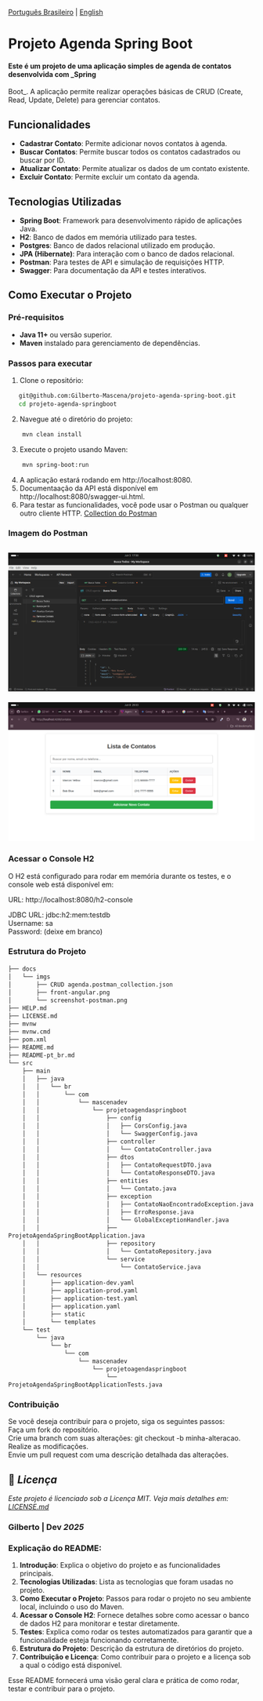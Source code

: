 [Português Brasileiro](https://github.com/Gilberto-Mascena/projeto-agenda-spring-boot/blob/main/README-pt_br.md) |
[English](https://github.com/Gilberto-Mascena/projeto-agenda-spring-boot/blob/main/README.md)

# Projeto Agenda Spring Boot

#### Este é um projeto de uma aplicação simples de agenda de contatos desenvolvida com _Spring
Boot_. A aplicação permite realizar operações básicas de CRUD (Create, Read, Update, Delete) para gerenciar contatos.

## Funcionalidades

- **Cadastrar Contato**: Permite adicionar novos contatos à agenda.
- **Buscar Contatos**: Permite buscar todos os contatos cadastrados ou buscar por ID.
- **Atualizar Contato**: Permite atualizar os dados de um contato existente.
- **Excluir Contato**: Permite excluir um contato da agenda.

## Tecnologias Utilizadas

- **Spring Boot**: Framework para desenvolvimento rápido de aplicações Java.
- **H2**: Banco de dados em memória utilizado para testes.
- **Postgres**: Banco de dados relacional utilizado em produção.
- **JPA (Hibernate)**: Para interação com o banco de dados relacional.
- **Postman**: Para testes de API e simulação de requisições HTTP.
- **Swagger**: Para documentação da API e testes interativos.

## Como Executar o Projeto

### Pré-requisitos

- **Java 11+** ou versão superior.
- **Maven** instalado para gerenciamento de dependências.

### Passos para executar

1. Clone o repositório:

```bash
   git@github.com:Gilberto-Mascena/projeto-agenda-spring-boot.git
   cd projeto-agenda-springboot
```
2. Navegue até o diretório do projeto:

```bash
    mvn clean install
```
3. Execute o projeto usando Maven:

```bash
    mvn spring-boot:run
```

4. A aplicação estará rodando em http://localhost:8080.
5. Documentaação da API está disponível em http://localhost:8080/swagger-ui.html.
6. Para testar as funcionalidades, você pode usar o Postman ou qualquer outro cliente
   HTTP. [Collection do Postman](/docs/imgs/CRUD%20agenda.postman_collection.json)

### Imagem do Postman

![postman](/docs/imgs/screenshot-postman.png)
----
![front-end](/docs/imgs/front-angular.png)

### Acessar o Console H2

O H2 está configurado para rodar em memória durante os testes, e o console web está disponível em:

URL: http://localhost:8080/h2-console

JDBC URL: jdbc:h2:mem:testdb\
Username: sa\
Password: (deixe em branco)

### Estrutura do Projeto

``` plaintext
├── docs
│   └── imgs
│       ├── CRUD agenda.postman_collection.json
│       ├── front-angular.png
│       └── screenshot-postman.png
├── HELP.md
├── LICENSE.md
├── mvnw
├── mvnw.cmd
├── pom.xml
├── README.md
├── README-pt_br.md
└── src
    ├── main
    │   ├── java
    │   │   └── br
    │   │       └── com
    │   │           └── mascenadev
    │   │               └── projetoagendaspringboot
    │   │                   ├── config
    │   │                   │   ├── CorsConfig.java
    │   │                   │   └── SwaggerConfig.java
    │   │                   ├── controller
    │   │                   │   └── ContatoController.java
    │   │                   ├── dtos
    │   │                   │   ├── ContatoRequestDTO.java
    │   │                   │   └── ContatoResponseDTO.java
    │   │                   ├── entities
    │   │                   │   └── Contato.java
    │   │                   ├── exception
    │   │                   │   ├── ContatoNaoEncontradoException.java
    │   │                   │   ├── ErroResponse.java
    │   │                   │   └── GlobalExceptionHandler.java
    │   │                   ├── ProjetoAgendaSpringBootApplication.java
    │   │                   ├── repository
    │   │                   │   └── ContatoRepository.java
    │   │                   └── service
    │   │                       └── ContatoService.java
    │   └── resources
    │       ├── application-dev.yaml
    │       ├── application-prod.yaml
    │       ├── application-test.yaml
    │       ├── application.yaml
    │       ├── static
    │       └── templates
    └── test
        └── java
            └── br
                └── com
                    └── mascenadev
                        └── projetoagendaspringboot
                            └── ProjetoAgendaSpringBootApplicationTests.java

```

### Contribuição

Se você deseja contribuir para o projeto, siga os seguintes passos:\
Faça um fork do repositório.\
Crie uma branch com suas alterações: git checkout -b minha-alteracao.\
Realize as modificações.\
Envie um pull request com uma descrição detalhada das alterações.

## 📜 *Licença*

*Este projeto é licenciado sob a Licença MIT. Veja mais detalhes em:* [_LICENSE.md_](/LICENSE.md)

### Gilberto | Dev _2025_

### Explicação do README:

1. **Introdução**: Explica o objetivo do projeto e as funcionalidades principais.
2. **Tecnologias Utilizadas**: Lista as tecnologias que foram usadas no projeto.
3. **Como Executar o Projeto**: Passos para rodar o projeto no seu ambiente local, incluindo o uso do Maven.
4. **Acessar o Console H2**: Fornece detalhes sobre como acessar o banco de dados H2 para monitorar e testar
   diretamente.
5. **Testes**: Explica como rodar os testes automatizados para garantir que a funcionalidade esteja funcionando
   corretamente.
6. **Estrutura do Projeto**: Descrição da estrutura de diretórios do projeto.
7. **Contribuição e Licença**: Como contribuir para o projeto e a licença sob a qual o código está disponível.

Esse README fornecerá uma visão geral clara e prática de como rodar, testar e contribuir para o projeto.

